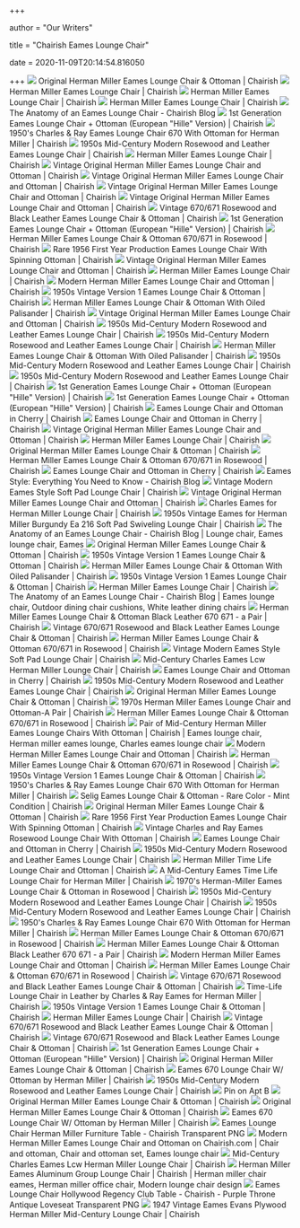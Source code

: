 +++
        
author = "Our Writers"
        
title = "Chairish Eames Lounge Chair"
        
date = 2020-11-09T20:14:54.816050
        
+++
[ ![](https://chairish-prod.freetls.fastly.net/image/product/sized/3a3410e4-0d21-4a1e-a7f0-c11a4a195510/original-herman-miller-eames-lounge-chair-and-ottoman-8510?aspect=fit&width=640&height=640)](https://chairish-prod.freetls.fastly.net/image/product/sized/3a3410e4-0d21-4a1e-a7f0-c11a4a195510/original-herman-miller-eames-lounge-chair-and-ottoman-8510?aspect=fit&width=640&height=640) Original Herman Miller Eames Lounge Chair & Ottoman | Chairish
[ ![](https://chairish-prod.freetls.fastly.net/image/product/sized/399595e5-eafe-4139-b59a-85da29ca3521/herman-miller-eames-lounge-chair-3039?aspect=fit&width=640&height=640)](https://chairish-prod.freetls.fastly.net/image/product/sized/399595e5-eafe-4139-b59a-85da29ca3521/herman-miller-eames-lounge-chair-3039?aspect=fit&width=640&height=640) Herman Miller Eames Lounge Chair | Chairish
[ ![](https://chairish-prod.freetls.fastly.net/image/product/sized/c052fd1a-c7df-4a46-b32f-409888e6b724/herman-miller-eames-lounge-chair-6436?aspect=fit&width=640&height=640)](https://chairish-prod.freetls.fastly.net/image/product/sized/c052fd1a-c7df-4a46-b32f-409888e6b724/herman-miller-eames-lounge-chair-6436?aspect=fit&width=640&height=640) Herman Miller Eames Lounge Chair | Chairish
[ ![](https://chairish-prod.freetls.fastly.net/image/product/sized/1e2564eb-db72-47d7-9c6d-97a404a740fd/herman-miller-eames-lounge-chair-9361?aspect=fit&width=640&height=640)](https://chairish-prod.freetls.fastly.net/image/product/sized/1e2564eb-db72-47d7-9c6d-97a404a740fd/herman-miller-eames-lounge-chair-9361?aspect=fit&width=640&height=640) Herman Miller Eames Lounge Chair | Chairish
[ ![](https://d1h3pk8iipmcfn.cloudfront.net/blog/wp-content/uploads/2020/03/19153536/Eames_Lounger_Chairish-752x564.jpg)](https://d1h3pk8iipmcfn.cloudfront.net/blog/wp-content/uploads/2020/03/19153536/Eames_Lounger_Chairish-752x564.jpg) The Anatomy of an Eames Lounge Chair - Chairish Blog
[ ![](https://chairish-prod.freetls.fastly.net/image/product/sized/110ce4e9-c18f-4289-a20c-e94fa0761847/1st-generation-eames-lounge-chair-ottoman-european-hille-version-1116?aspect=fit&width=640&height=640)](https://chairish-prod.freetls.fastly.net/image/product/sized/110ce4e9-c18f-4289-a20c-e94fa0761847/1st-generation-eames-lounge-chair-ottoman-european-hille-version-1116?aspect=fit&width=640&height=640) 1st Generation Eames Lounge Chair + Ottoman (European "Hille" Version) |  Chairish
[ ![](https://chairish-prod.freetls.fastly.net/image/product/sized/726fb72f-902a-4979-be5f-2ec8a096b0c2/1950s-charles-and-ray-eames-lounge-chair-670-with-ottoman-for-herman-miller-5767?aspect=fit&width=640&height=640)](https://chairish-prod.freetls.fastly.net/image/product/sized/726fb72f-902a-4979-be5f-2ec8a096b0c2/1950s-charles-and-ray-eames-lounge-chair-670-with-ottoman-for-herman-miller-5767?aspect=fit&width=640&height=640) 1950's Charles & Ray Eames Lounge Chair 670 With Ottoman for Herman Miller  | Chairish
[ ![](https://chairish-prod.freetls.fastly.net/image/product/sized/43ba45b7-3213-40f1-b0c0-8dada0978542/1950s-mid-century-modern-rosewood-and-leather-eames-lounge-chair-2641?aspect=fit&width=640&height=640)](https://chairish-prod.freetls.fastly.net/image/product/sized/43ba45b7-3213-40f1-b0c0-8dada0978542/1950s-mid-century-modern-rosewood-and-leather-eames-lounge-chair-2641?aspect=fit&width=640&height=640) 1950s Mid-Century Modern Rosewood and Leather Eames Lounge Chair | Chairish
[ ![](https://chairish-prod.freetls.fastly.net/image/product/sized/157b9337-a480-4205-b279-f356d8e208a9/herman-miller-eames-lounge-chair-2253?aspect=fit&width=640&height=640)](https://chairish-prod.freetls.fastly.net/image/product/sized/157b9337-a480-4205-b279-f356d8e208a9/herman-miller-eames-lounge-chair-2253?aspect=fit&width=640&height=640) Herman Miller Eames Lounge Chair | Chairish
[ ![](https://chairish-prod.freetls.fastly.net/image/product/sized/3b9cafc4-5736-4f4b-8076-7a0205ea7e5d/vintage-original-herman-miller-eames-lounge-chair-and-ottoman-3999?aspect=fit&width=640&height=640)](https://chairish-prod.freetls.fastly.net/image/product/sized/3b9cafc4-5736-4f4b-8076-7a0205ea7e5d/vintage-original-herman-miller-eames-lounge-chair-and-ottoman-3999?aspect=fit&width=640&height=640) Vintage Original Herman Miller Eames Lounge Chair and Ottoman | Chairish
[ ![](https://chairish-prod.freetls.fastly.net/image/product/sized/29c6b614-d6af-4d06-9f00-4146bc29039d/vintage-original-herman-miller-eames-lounge-chair-and-ottoman-7566?aspect=fit&width=640&height=640)](https://chairish-prod.freetls.fastly.net/image/product/sized/29c6b614-d6af-4d06-9f00-4146bc29039d/vintage-original-herman-miller-eames-lounge-chair-and-ottoman-7566?aspect=fit&width=640&height=640) Vintage Original Herman Miller Eames Lounge Chair and Ottoman | Chairish
[ ![](https://chairish-prod.freetls.fastly.net/image/product/master/c3c6a2c8-6c81-40b6-911b-6d381778486b/vintage-original-herman-miller-eames-lounge-chair-and-ottoman-2737)](https://chairish-prod.freetls.fastly.net/image/product/master/c3c6a2c8-6c81-40b6-911b-6d381778486b/vintage-original-herman-miller-eames-lounge-chair-and-ottoman-2737) Vintage Original Herman Miller Eames Lounge Chair and Ottoman | Chairish
[ ![](https://chairish-prod.freetls.fastly.net/image/product/sized/346e4bbc-cc09-44b2-9434-515b1a29a8f7/vintage-original-herman-miller-eames-lounge-chair-and-ottoman-5674?aspect=fit&width=640&height=640)](https://chairish-prod.freetls.fastly.net/image/product/sized/346e4bbc-cc09-44b2-9434-515b1a29a8f7/vintage-original-herman-miller-eames-lounge-chair-and-ottoman-5674?aspect=fit&width=640&height=640) Vintage Original Herman Miller Eames Lounge Chair and Ottoman | Chairish
[ ![](https://chairish-prod.freetls.fastly.net/image/product/sized/21d223b5-63f2-47ef-928e-c822c6d2f4b6/vintage-670671-rosewood-and-black-leather-eames-lounge-chair-and-ottoman-3400?aspect=fit&width=640&height=640)](https://chairish-prod.freetls.fastly.net/image/product/sized/21d223b5-63f2-47ef-928e-c822c6d2f4b6/vintage-670671-rosewood-and-black-leather-eames-lounge-chair-and-ottoman-3400?aspect=fit&width=640&height=640) Vintage 670/671 Rosewood and Black Leather Eames Lounge Chair & Ottoman |  Chairish
[ ![](https://chairish-prod.freetls.fastly.net/image/product/sized/1ba5687c-b02b-4757-81d7-8bca9e21ae6a/1st-generation-eames-lounge-chair-ottoman-european-hille-version-3189?aspect=fit&width=640&height=640)](https://chairish-prod.freetls.fastly.net/image/product/sized/1ba5687c-b02b-4757-81d7-8bca9e21ae6a/1st-generation-eames-lounge-chair-ottoman-european-hille-version-3189?aspect=fit&width=640&height=640) 1st Generation Eames Lounge Chair + Ottoman (European "Hille" Version) |  Chairish
[ ![](https://chairish-prod.freetls.fastly.net/image/product/sized/03581b40-65f1-4b0a-bea6-38870dfcd199/herman-miller-eames-lounge-chair-and-ottoman-670671-in-rosewood-5978?aspect=fit&width=640&height=640)](https://chairish-prod.freetls.fastly.net/image/product/sized/03581b40-65f1-4b0a-bea6-38870dfcd199/herman-miller-eames-lounge-chair-and-ottoman-670671-in-rosewood-5978?aspect=fit&width=640&height=640) Herman Miller Eames Lounge Chair & Ottoman 670/671 in Rosewood | Chairish
[ ![](https://chairish-prod.freetls.fastly.net/image/product/sized/04beb9d3-dcb9-4d55-b611-9951cf179a2d/rare-1956-first-year-production-eames-lounge-chair-with-spinning-ottoman-3183?aspect=fit&width=640&height=640)](https://chairish-prod.freetls.fastly.net/image/product/sized/04beb9d3-dcb9-4d55-b611-9951cf179a2d/rare-1956-first-year-production-eames-lounge-chair-with-spinning-ottoman-3183?aspect=fit&width=640&height=640) Rare 1956 First Year Production Eames Lounge Chair With Spinning Ottoman |  Chairish
[ ![](https://chairish-prod.freetls.fastly.net/image/product/sized/2ddf367d-3a33-4ba5-84c7-d3d629fdc2e0/vintage-original-herman-miller-eames-lounge-chair-and-ottoman-9338?aspect=fit&width=640&height=640)](https://chairish-prod.freetls.fastly.net/image/product/sized/2ddf367d-3a33-4ba5-84c7-d3d629fdc2e0/vintage-original-herman-miller-eames-lounge-chair-and-ottoman-9338?aspect=fit&width=640&height=640) Vintage Original Herman Miller Eames Lounge Chair and Ottoman | Chairish
[ ![](https://chairish-prod.freetls.fastly.net/image/product/sized/e56ad995-e523-40b1-b4af-33ece3c5ca04/herman-miller-eames-lounge-chair-7341?aspect=fit&width=640&height=640)](https://chairish-prod.freetls.fastly.net/image/product/sized/e56ad995-e523-40b1-b4af-33ece3c5ca04/herman-miller-eames-lounge-chair-7341?aspect=fit&width=640&height=640) Herman Miller Eames Lounge Chair | Chairish
[ ![](https://chairish-prod.freetls.fastly.net/image/product/sized/d03c4e93-f1a1-41ab-aaab-dd46a924d068/modern-herman-miller-eames-lounge-chair-and-ottoman-5421?aspect=fit&width=640&height=640)](https://chairish-prod.freetls.fastly.net/image/product/sized/d03c4e93-f1a1-41ab-aaab-dd46a924d068/modern-herman-miller-eames-lounge-chair-and-ottoman-5421?aspect=fit&width=640&height=640) Modern Herman Miller Eames Lounge Chair and Ottoman | Chairish
[ ![](https://chairish-prod.freetls.fastly.net/image/product/sized/0978d92f-8df1-4c6a-894e-92e738372323/1950s-vintage-version-1-eames-lounge-chair-and-ottoman-5177?aspect=fit&width=640&height=640)](https://chairish-prod.freetls.fastly.net/image/product/sized/0978d92f-8df1-4c6a-894e-92e738372323/1950s-vintage-version-1-eames-lounge-chair-and-ottoman-5177?aspect=fit&width=640&height=640) 1950s Vintage Version 1 Eames Lounge Chair & Ottoman | Chairish
[ ![](https://chairish-prod.freetls.fastly.net/image/product/sized/69b4b12d-108e-4dda-bcb4-c51642f33967/herman-miller-eames-lounge-chair-and-ottoman-with-oiled-palisander-5498?aspect=fit&width=640&height=640)](https://chairish-prod.freetls.fastly.net/image/product/sized/69b4b12d-108e-4dda-bcb4-c51642f33967/herman-miller-eames-lounge-chair-and-ottoman-with-oiled-palisander-5498?aspect=fit&width=640&height=640) Herman Miller Eames Lounge Chair & Ottoman With Oiled Palisander | Chairish
[ ![](https://chairish-prod.freetls.fastly.net/image/product/sized/1ccc61e1-138b-4b4d-a861-2858f3631103/vintage-original-herman-miller-eames-lounge-chair-and-ottoman-1097?aspect=fit&width=640&height=640)](https://chairish-prod.freetls.fastly.net/image/product/sized/1ccc61e1-138b-4b4d-a861-2858f3631103/vintage-original-herman-miller-eames-lounge-chair-and-ottoman-1097?aspect=fit&width=640&height=640) Vintage Original Herman Miller Eames Lounge Chair and Ottoman | Chairish
[ ![](https://chairish-prod.freetls.fastly.net/image/product/master/e946ec05-9f35-4838-9de5-bcaa513bb40e/1950s-mid-century-modern-rosewood-and-leather-eames-lounge-chair-7493)](https://chairish-prod.freetls.fastly.net/image/product/master/e946ec05-9f35-4838-9de5-bcaa513bb40e/1950s-mid-century-modern-rosewood-and-leather-eames-lounge-chair-7493) 1950s Mid-Century Modern Rosewood and Leather Eames Lounge Chair | Chairish
[ ![](https://chairish-prod.freetls.fastly.net/image/product/sized/2620bcf8-7b22-4e55-b524-0d6925cf09ed/1950s-mid-century-modern-rosewood-and-leather-eames-lounge-chair-4460?aspect=fit&width=640&height=640)](https://chairish-prod.freetls.fastly.net/image/product/sized/2620bcf8-7b22-4e55-b524-0d6925cf09ed/1950s-mid-century-modern-rosewood-and-leather-eames-lounge-chair-4460?aspect=fit&width=640&height=640) 1950s Mid-Century Modern Rosewood and Leather Eames Lounge Chair | Chairish
[ ![](https://chairish-prod.freetls.fastly.net/image/product/sized/4d333788-bfc2-4d1e-813c-133f72fc08c2/herman-miller-eames-lounge-chair-and-ottoman-with-oiled-palisander-4880?aspect=fit&width=640&height=640)](https://chairish-prod.freetls.fastly.net/image/product/sized/4d333788-bfc2-4d1e-813c-133f72fc08c2/herman-miller-eames-lounge-chair-and-ottoman-with-oiled-palisander-4880?aspect=fit&width=640&height=640) Herman Miller Eames Lounge Chair & Ottoman With Oiled Palisander | Chairish
[ ![](https://chairish-prod.freetls.fastly.net/image/product/sized/c6eae510-1ae3-43c8-ae56-00317550d1c7/1950s-mid-century-modern-rosewood-and-leather-eames-lounge-chair-7608?aspect=fit&width=640&height=640)](https://chairish-prod.freetls.fastly.net/image/product/sized/c6eae510-1ae3-43c8-ae56-00317550d1c7/1950s-mid-century-modern-rosewood-and-leather-eames-lounge-chair-7608?aspect=fit&width=640&height=640) 1950s Mid-Century Modern Rosewood and Leather Eames Lounge Chair | Chairish
[ ![](https://chairish-prod.freetls.fastly.net/image/product/sized/9fd474df-0a21-43aa-b72a-10c60920962f/1950s-mid-century-modern-rosewood-and-leather-eames-lounge-chair-1070?aspect=fit&width=640&height=640)](https://chairish-prod.freetls.fastly.net/image/product/sized/9fd474df-0a21-43aa-b72a-10c60920962f/1950s-mid-century-modern-rosewood-and-leather-eames-lounge-chair-1070?aspect=fit&width=640&height=640) 1950s Mid-Century Modern Rosewood and Leather Eames Lounge Chair | Chairish
[ ![](https://chairish-prod.freetls.fastly.net/image/product/sized/b57fc17e-ff12-4d32-a4b5-73d2d21df213/1st-generation-eames-lounge-chair-ottoman-european-hille-version-2364?aspect=fit&width=640&height=640)](https://chairish-prod.freetls.fastly.net/image/product/sized/b57fc17e-ff12-4d32-a4b5-73d2d21df213/1st-generation-eames-lounge-chair-ottoman-european-hille-version-2364?aspect=fit&width=640&height=640) 1st Generation Eames Lounge Chair + Ottoman (European "Hille" Version) |  Chairish
[ ![](https://chairish-prod.freetls.fastly.net/image/product/sized/91dd6329-c162-4637-b234-a52778807a7a/1st-generation-eames-lounge-chair-ottoman-european-hille-version-7308?aspect=fit&width=640&height=640)](https://chairish-prod.freetls.fastly.net/image/product/sized/91dd6329-c162-4637-b234-a52778807a7a/1st-generation-eames-lounge-chair-ottoman-european-hille-version-7308?aspect=fit&width=640&height=640) 1st Generation Eames Lounge Chair + Ottoman (European "Hille" Version) |  Chairish
[ ![](https://chairish-prod.freetls.fastly.net/image/product/sized/c3b548be-f39d-402d-a143-d2ca84c68d64/eames-lounge-chair-and-ottoman-in-cherry-7265?aspect=fit&width=640&height=640)](https://chairish-prod.freetls.fastly.net/image/product/sized/c3b548be-f39d-402d-a143-d2ca84c68d64/eames-lounge-chair-and-ottoman-in-cherry-7265?aspect=fit&width=640&height=640) Eames Lounge Chair and Ottoman in Cherry | Chairish
[ ![](https://chairish-prod.freetls.fastly.net/image/product/sized/7dbacf58-1b65-4839-aec6-124b58083657/eames-lounge-chair-and-ottoman-in-cherry-4055?aspect=fit&width=640&height=640)](https://chairish-prod.freetls.fastly.net/image/product/sized/7dbacf58-1b65-4839-aec6-124b58083657/eames-lounge-chair-and-ottoman-in-cherry-4055?aspect=fit&width=640&height=640) Eames Lounge Chair and Ottoman in Cherry | Chairish
[ ![](https://chairish-prod.freetls.fastly.net/image/product/sized/8573a638-a659-423d-ae2c-8d4968f01ebc/vintage-original-herman-miller-eames-lounge-chair-and-ottoman-5751?aspect=fit&width=640&height=640)](https://chairish-prod.freetls.fastly.net/image/product/sized/8573a638-a659-423d-ae2c-8d4968f01ebc/vintage-original-herman-miller-eames-lounge-chair-and-ottoman-5751?aspect=fit&width=640&height=640) Vintage Original Herman Miller Eames Lounge Chair and Ottoman | Chairish
[ ![](https://chairish-prod.freetls.fastly.net/image/product/sized/13c71bf4-dde5-4555-bdfd-9968816dacf4/herman-miller-eames-lounge-chair-5634?aspect=fit&width=640&height=640)](https://chairish-prod.freetls.fastly.net/image/product/sized/13c71bf4-dde5-4555-bdfd-9968816dacf4/herman-miller-eames-lounge-chair-5634?aspect=fit&width=640&height=640) Herman Miller Eames Lounge Chair | Chairish
[ ![](https://chairish-prod.freetls.fastly.net/image/product/sized/0b7ad4a8-3d85-4d76-9da9-73c25a1d35ff/original-herman-miller-eames-lounge-chair-and-ottoman-8974?aspect=fit&width=640&height=640)](https://chairish-prod.freetls.fastly.net/image/product/sized/0b7ad4a8-3d85-4d76-9da9-73c25a1d35ff/original-herman-miller-eames-lounge-chair-and-ottoman-8974?aspect=fit&width=640&height=640) Original Herman Miller Eames Lounge Chair & Ottoman | Chairish
[ ![](https://chairish-prod.freetls.fastly.net/image/product/sized/ada75d1b-54d6-4585-af2f-d8942ace08eb/herman-miller-eames-lounge-chair-and-ottoman-670671-in-rosewood-2824?aspect=fit&height=1600&width=1600)](https://chairish-prod.freetls.fastly.net/image/product/sized/ada75d1b-54d6-4585-af2f-d8942ace08eb/herman-miller-eames-lounge-chair-and-ottoman-670671-in-rosewood-2824?aspect=fit&height=1600&width=1600) Herman Miller Eames Lounge Chair & Ottoman 670/671 in Rosewood | Chairish
[ ![](https://chairish-prod.freetls.fastly.net/image/product/sized/292b7e0f-0114-4a19-9bd5-f604b65f36fa/eames-lounge-chair-and-ottoman-in-cherry-0393?aspect=fit&width=640&height=640)](https://chairish-prod.freetls.fastly.net/image/product/sized/292b7e0f-0114-4a19-9bd5-f604b65f36fa/eames-lounge-chair-and-ottoman-in-cherry-0393?aspect=fit&width=640&height=640) Eames Lounge Chair and Ottoman in Cherry | Chairish
[ ![](https://d1h3pk8iipmcfn.cloudfront.net/blog/wp-content/uploads/2015/05/15094306/Eames_Molded_Fiberglass_Chair_Chairish_-940x710.jpg)](https://d1h3pk8iipmcfn.cloudfront.net/blog/wp-content/uploads/2015/05/15094306/Eames_Molded_Fiberglass_Chair_Chairish_-940x710.jpg) Eames Style: Everything You Need to Know - Chairish Blog
[ ![](https://chairish-prod.freetls.fastly.net/image/product/sized/3482841f-2176-4bba-8cb5-486af58228db/vintage-modern-eames-style-soft-pad-lounge-chair-7794?aspect=fit&width=640&height=640)](https://chairish-prod.freetls.fastly.net/image/product/sized/3482841f-2176-4bba-8cb5-486af58228db/vintage-modern-eames-style-soft-pad-lounge-chair-7794?aspect=fit&width=640&height=640) Vintage Modern Eames Style Soft Pad Lounge Chair | Chairish
[ ![](https://chairish-prod.freetls.fastly.net/image/product/sized/71093882-115d-41ac-a62c-5c9d29e73ca0/vintage-original-herman-miller-eames-lounge-chair-and-ottoman-5714?aspect=fit&width=640&height=640)](https://chairish-prod.freetls.fastly.net/image/product/sized/71093882-115d-41ac-a62c-5c9d29e73ca0/vintage-original-herman-miller-eames-lounge-chair-and-ottoman-5714?aspect=fit&width=640&height=640) Vintage Original Herman Miller Eames Lounge Chair and Ottoman | Chairish
[ ![](https://chairish-prod.freetls.fastly.net/image/product/sized/4a3eadf5-a810-43bc-8a6a-22eadac0fde8/charles-eames-for-herman-miller-lounge-chair-1539?aspect=fit&width=640&height=640)](https://chairish-prod.freetls.fastly.net/image/product/sized/4a3eadf5-a810-43bc-8a6a-22eadac0fde8/charles-eames-for-herman-miller-lounge-chair-1539?aspect=fit&width=640&height=640) Charles Eames for Herman Miller Lounge Chair | Chairish
[ ![](https://chairish-prod.freetls.fastly.net/image/product/sized/1494effd-a793-45d4-a174-1c64f0d59f02/1950s-vintage-eames-for-herman-miller-burgundy-ea-216-soft-pad-swiveling-lounge-chair-4526?aspect=fit&width=640&height=640)](https://chairish-prod.freetls.fastly.net/image/product/sized/1494effd-a793-45d4-a174-1c64f0d59f02/1950s-vintage-eames-for-herman-miller-burgundy-ea-216-soft-pad-swiveling-lounge-chair-4526?aspect=fit&width=640&height=640) 1950s Vintage Eames for Herman Miller Burgundy Ea 216 Soft Pad Swiveling Lounge  Chair | Chairish
[ ![](https://i.pinimg.com/originals/3e/a6/b4/3ea6b4c7a19569c684a6cf7e95efe37a.jpg)](https://i.pinimg.com/originals/3e/a6/b4/3ea6b4c7a19569c684a6cf7e95efe37a.jpg) The Anatomy of an Eames Lounge Chair - Chairish Blog | Lounge chair, Eames  lounge chair, Eames
[ ![](https://chairish-prod.freetls.fastly.net/image/product/sized/b242742c-77a8-47ed-9057-e03512658069/original-herman-miller-eames-lounge-chair-and-ottoman-5376?aspect=fit&width=640&height=640)](https://chairish-prod.freetls.fastly.net/image/product/sized/b242742c-77a8-47ed-9057-e03512658069/original-herman-miller-eames-lounge-chair-and-ottoman-5376?aspect=fit&width=640&height=640) Original Herman Miller Eames Lounge Chair & Ottoman | Chairish
[ ![](https://chairish-prod.freetls.fastly.net/image/product/sized/8bbc36b6-8be5-4a78-abe2-4d479c8ae0d8/1950s-vintage-version-1-eames-lounge-chair-and-ottoman-7081?aspect=fit&width=640&height=640)](https://chairish-prod.freetls.fastly.net/image/product/sized/8bbc36b6-8be5-4a78-abe2-4d479c8ae0d8/1950s-vintage-version-1-eames-lounge-chair-and-ottoman-7081?aspect=fit&width=640&height=640) 1950s Vintage Version 1 Eames Lounge Chair & Ottoman | Chairish
[ ![](https://chairish-prod.freetls.fastly.net/image/product/sized/c1816299-3b1c-4b1e-9643-056dd7bb4e41/herman-miller-eames-lounge-chair-and-ottoman-with-oiled-palisander-4002?aspect=fit&width=640&height=640)](https://chairish-prod.freetls.fastly.net/image/product/sized/c1816299-3b1c-4b1e-9643-056dd7bb4e41/herman-miller-eames-lounge-chair-and-ottoman-with-oiled-palisander-4002?aspect=fit&width=640&height=640) Herman Miller Eames Lounge Chair & Ottoman With Oiled Palisander | Chairish
[ ![](https://chairish-prod.freetls.fastly.net/image/product/sized/f2e91308-b8b4-47d5-8a00-98874febb680/1950s-vintage-version-1-eames-lounge-chair-and-ottoman-2883?aspect=fit&width=640&height=640)](https://chairish-prod.freetls.fastly.net/image/product/sized/f2e91308-b8b4-47d5-8a00-98874febb680/1950s-vintage-version-1-eames-lounge-chair-and-ottoman-2883?aspect=fit&width=640&height=640) 1950s Vintage Version 1 Eames Lounge Chair & Ottoman | Chairish
[ ![](https://chairish-prod.freetls.fastly.net/image/product/sized/620152ed-6ec8-44a7-8fa7-6b089b7a7e8b/herman-miller-eames-lounge-chair-0508?aspect=fit&width=640&height=640)](https://chairish-prod.freetls.fastly.net/image/product/sized/620152ed-6ec8-44a7-8fa7-6b089b7a7e8b/herman-miller-eames-lounge-chair-0508?aspect=fit&width=640&height=640) Herman Miller Eames Lounge Chair | Chairish
[ ![](https://i.pinimg.com/originals/64/7d/f6/647df60dde15222ec5ea8dedce14620b.jpg)](https://i.pinimg.com/originals/64/7d/f6/647df60dde15222ec5ea8dedce14620b.jpg) The Anatomy of an Eames Lounge Chair - Chairish Blog | Eames lounge chair,  Outdoor dining chair cushions, White leather dining chairs
[ ![](https://chairish-prod.freetls.fastly.net/image/product/sized/cd3db64f-745f-4f24-a0bf-f5d400b75330/herman-miller-eames-lounge-chair-and-ottoman-black-leather-670-671-a-pair-1259?aspect=fit&width=640&height=640)](https://chairish-prod.freetls.fastly.net/image/product/sized/cd3db64f-745f-4f24-a0bf-f5d400b75330/herman-miller-eames-lounge-chair-and-ottoman-black-leather-670-671-a-pair-1259?aspect=fit&width=640&height=640) Herman Miller Eames Lounge Chair & Ottoman Black Leather 670 671 - a Pair |  Chairish
[ ![](https://chairish-prod.freetls.fastly.net/image/product/sized/47b418ac-9f9c-450f-b0e7-ad9e89bacd06/vintage-670671-rosewood-and-black-leather-eames-lounge-chair-and-ottoman-4633?aspect=fit&width=640&height=640)](https://chairish-prod.freetls.fastly.net/image/product/sized/47b418ac-9f9c-450f-b0e7-ad9e89bacd06/vintage-670671-rosewood-and-black-leather-eames-lounge-chair-and-ottoman-4633?aspect=fit&width=640&height=640) Vintage 670/671 Rosewood and Black Leather Eames Lounge Chair & Ottoman |  Chairish
[ ![](https://chairish-prod.freetls.fastly.net/image/product/sized/72947e68-1421-472b-9ccc-2563f5e43b79/herman-miller-eames-lounge-chair-and-ottoman-670671-in-rosewood-7512?aspect=fit&width=640&height=640)](https://chairish-prod.freetls.fastly.net/image/product/sized/72947e68-1421-472b-9ccc-2563f5e43b79/herman-miller-eames-lounge-chair-and-ottoman-670671-in-rosewood-7512?aspect=fit&width=640&height=640) Herman Miller Eames Lounge Chair & Ottoman 670/671 in Rosewood | Chairish
[ ![](https://chairish-prod.freetls.fastly.net/image/product/sized/8a995a0d-d7b1-49aa-b5de-41509e858595/vintage-modern-eames-style-soft-pad-lounge-chair-3954?aspect=fit&width=640&height=640)](https://chairish-prod.freetls.fastly.net/image/product/sized/8a995a0d-d7b1-49aa-b5de-41509e858595/vintage-modern-eames-style-soft-pad-lounge-chair-3954?aspect=fit&width=640&height=640) Vintage Modern Eames Style Soft Pad Lounge Chair | Chairish
[ ![](https://chairish-prod.freetls.fastly.net/image/product/sized/511e53f1-dfa3-422d-9723-fc2389bc46d5/mid-century-charles-eames-lcw-herman-miller-lounge-chair-8746?aspect=fit&width=640&height=640)](https://chairish-prod.freetls.fastly.net/image/product/sized/511e53f1-dfa3-422d-9723-fc2389bc46d5/mid-century-charles-eames-lcw-herman-miller-lounge-chair-8746?aspect=fit&width=640&height=640) Mid-Century Charles Eames Lcw Herman Miller Lounge Chair | Chairish
[ ![](https://chairish-prod.freetls.fastly.net/image/product/sized/5390c6ac-0de7-4365-bf9b-65158c05c674/eames-lounge-chair-and-ottoman-in-cherry-3307?aspect=fit&width=640&height=640)](https://chairish-prod.freetls.fastly.net/image/product/sized/5390c6ac-0de7-4365-bf9b-65158c05c674/eames-lounge-chair-and-ottoman-in-cherry-3307?aspect=fit&width=640&height=640) Eames Lounge Chair and Ottoman in Cherry | Chairish
[ ![](https://chairish-prod.freetls.fastly.net/image/product/sized/b63eefeb-3852-4dee-a728-9a5c0835b391/1950s-mid-century-modern-rosewood-and-leather-eames-lounge-chair-3602?aspect=fit&width=640&height=640)](https://chairish-prod.freetls.fastly.net/image/product/sized/b63eefeb-3852-4dee-a728-9a5c0835b391/1950s-mid-century-modern-rosewood-and-leather-eames-lounge-chair-3602?aspect=fit&width=640&height=640) 1950s Mid-Century Modern Rosewood and Leather Eames Lounge Chair | Chairish
[ ![](https://chairish-prod.freetls.fastly.net/image/product/sized/29fc744f-889c-4041-965a-d0844cdd72b2/original-herman-miller-eames-lounge-chair-and-ottoman-8154?aspect=fit&width=640&height=640)](https://chairish-prod.freetls.fastly.net/image/product/sized/29fc744f-889c-4041-965a-d0844cdd72b2/original-herman-miller-eames-lounge-chair-and-ottoman-8154?aspect=fit&width=640&height=640) Original Herman Miller Eames Lounge Chair & Ottoman | Chairish
[ ![](https://chairish-prod.freetls.fastly.net/image/product/sized/e137b726-e708-46d7-80e8-1216ac7f3a7f/1970s-herman-miller-eames-lounge-chair-and-ottoman-a-pair-7109?aspect=fit&width=640&height=640)](https://chairish-prod.freetls.fastly.net/image/product/sized/e137b726-e708-46d7-80e8-1216ac7f3a7f/1970s-herman-miller-eames-lounge-chair-and-ottoman-a-pair-7109?aspect=fit&width=640&height=640) 1970s Herman Miller Eames Lounge Chair and Ottoman-A Pair | Chairish
[ ![](https://chairish-prod.freetls.fastly.net/image/product/sized/a65c3a6b-940a-4e20-8e8c-f054a7d47c8c/herman-miller-eames-lounge-chair-and-ottoman-670671-in-rosewood-5245?aspect=fit&width=640&height=640)](https://chairish-prod.freetls.fastly.net/image/product/sized/a65c3a6b-940a-4e20-8e8c-f054a7d47c8c/herman-miller-eames-lounge-chair-and-ottoman-670671-in-rosewood-5245?aspect=fit&width=640&height=640) Herman Miller Eames Lounge Chair & Ottoman 670/671 in Rosewood | Chairish
[ ![](https://i.pinimg.com/originals/09/77/ed/0977ed14fed995b2fab5db682afebece.jpg)](https://i.pinimg.com/originals/09/77/ed/0977ed14fed995b2fab5db682afebece.jpg) Pair of Mid-Century Herman Miller Eames Lounge Chairs With Ottoman |  Chairish | Eames lounge chair, Herman miller eames lounge, Charles eames  lounge chair
[ ![](https://chairish-prod.freetls.fastly.net/image/product/sized/3ee69c5c-958e-443a-ba6b-cc54f374b1f4/modern-herman-miller-eames-lounge-chair-and-ottoman-2157?aspect=fit&width=640&height=640)](https://chairish-prod.freetls.fastly.net/image/product/sized/3ee69c5c-958e-443a-ba6b-cc54f374b1f4/modern-herman-miller-eames-lounge-chair-and-ottoman-2157?aspect=fit&width=640&height=640) Modern Herman Miller Eames Lounge Chair and Ottoman | Chairish
[ ![](https://chairish-prod.freetls.fastly.net/image/product/sized/3fcdb499-19ea-4e49-9c51-9f967640e529/herman-miller-eames-lounge-chair-and-ottoman-670671-in-rosewood-2301?aspect=fit&width=640&height=640)](https://chairish-prod.freetls.fastly.net/image/product/sized/3fcdb499-19ea-4e49-9c51-9f967640e529/herman-miller-eames-lounge-chair-and-ottoman-670671-in-rosewood-2301?aspect=fit&width=640&height=640) Herman Miller Eames Lounge Chair & Ottoman 670/671 in Rosewood | Chairish
[ ![](https://chairish-prod.freetls.fastly.net/image/product/sized/6e069508-c81b-4e6b-8f3c-385ff019f775/1950s-vintage-version-1-eames-lounge-chair-and-ottoman-6029?aspect=fit&width=640&height=640)](https://chairish-prod.freetls.fastly.net/image/product/sized/6e069508-c81b-4e6b-8f3c-385ff019f775/1950s-vintage-version-1-eames-lounge-chair-and-ottoman-6029?aspect=fit&width=640&height=640) 1950s Vintage Version 1 Eames Lounge Chair & Ottoman | Chairish
[ ![](https://chairish-prod.freetls.fastly.net/image/product/sized/905b33df-235b-40a3-b58d-788329f1d5e8/1950s-charles-and-ray-eames-lounge-chair-670-with-ottoman-for-herman-miller-7885?aspect=fit&width=640&height=640)](https://chairish-prod.freetls.fastly.net/image/product/sized/905b33df-235b-40a3-b58d-788329f1d5e8/1950s-charles-and-ray-eames-lounge-chair-670-with-ottoman-for-herman-miller-7885?aspect=fit&width=640&height=640) 1950's Charles & Ray Eames Lounge Chair 670 With Ottoman for Herman Miller  | Chairish
[ ![](https://chairish-prod.freetls.fastly.net/image/product/sized/e4fb3639-a422-4e5e-993e-6251572e26fa/selig-eames-lounge-chair-and-ottoman-rare-color-mint-condition-6184?aspect=fit&width=640&height=640)](https://chairish-prod.freetls.fastly.net/image/product/sized/e4fb3639-a422-4e5e-993e-6251572e26fa/selig-eames-lounge-chair-and-ottoman-rare-color-mint-condition-6184?aspect=fit&width=640&height=640) Selig Eames Lounge Chair & Ottoman - Rare Color - Mint Condition | Chairish
[ ![](https://chairish-prod.freetls.fastly.net/image/product/sized/818941ba-539a-43fb-aee7-a071a819ddac/original-herman-miller-eames-lounge-chair-and-ottoman-8412?aspect=fit&width=640&height=640)](https://chairish-prod.freetls.fastly.net/image/product/sized/818941ba-539a-43fb-aee7-a071a819ddac/original-herman-miller-eames-lounge-chair-and-ottoman-8412?aspect=fit&width=640&height=640) Original Herman Miller Eames Lounge Chair & Ottoman | Chairish
[ ![](https://chairish-prod.freetls.fastly.net/image/product/sized/dc872dc6-98d1-42eb-ae6f-fccf84f42531/rare-1956-first-year-production-eames-lounge-chair-with-spinning-ottoman-0218?aspect=fit&width=640&height=640)](https://chairish-prod.freetls.fastly.net/image/product/sized/dc872dc6-98d1-42eb-ae6f-fccf84f42531/rare-1956-first-year-production-eames-lounge-chair-with-spinning-ottoman-0218?aspect=fit&width=640&height=640) Rare 1956 First Year Production Eames Lounge Chair With Spinning Ottoman |  Chairish
[ ![](https://chairish-prod.freetls.fastly.net/image/product/sized/7b930980-9f6d-4a12-80be-6880484a0c2c/vintage-charles-and-ray-eames-rosewood-lounge-chair-with-ottoman-0529?aspect=fit&width=640&height=640)](https://chairish-prod.freetls.fastly.net/image/product/sized/7b930980-9f6d-4a12-80be-6880484a0c2c/vintage-charles-and-ray-eames-rosewood-lounge-chair-with-ottoman-0529?aspect=fit&width=640&height=640) Vintage Charles and Ray Eames Rosewood Lounge Chair With Ottoman | Chairish
[ ![](https://chairish-prod.freetls.fastly.net/image/product/sized/a791d53a-b536-421e-ba5c-fd9434224abd/eames-lounge-chair-and-ottoman-in-cherry-6547?aspect=fit&width=640&height=640)](https://chairish-prod.freetls.fastly.net/image/product/sized/a791d53a-b536-421e-ba5c-fd9434224abd/eames-lounge-chair-and-ottoman-in-cherry-6547?aspect=fit&width=640&height=640) Eames Lounge Chair and Ottoman in Cherry | Chairish
[ ![](https://chairish-prod.freetls.fastly.net/image/product/sized/6edd2916-5506-43f5-ba26-3e3dd69ec74b/1950s-mid-century-modern-rosewood-and-leather-eames-lounge-chair-9089?aspect=fit&width=640&height=640)](https://chairish-prod.freetls.fastly.net/image/product/sized/6edd2916-5506-43f5-ba26-3e3dd69ec74b/1950s-mid-century-modern-rosewood-and-leather-eames-lounge-chair-9089?aspect=fit&width=640&height=640) 1950s Mid-Century Modern Rosewood and Leather Eames Lounge Chair | Chairish
[ ![](https://chairish-prod.freetls.fastly.net/image/product/master/713d6295-7d39-46a2-9cd6-5f1def718509/herman-miller-time-life-lounge-chair-and-ottoman-2416)](https://chairish-prod.freetls.fastly.net/image/product/master/713d6295-7d39-46a2-9cd6-5f1def718509/herman-miller-time-life-lounge-chair-and-ottoman-2416) Herman Miller Time Life Lounge Chair and Ottoman | Chairish
[ ![](https://chairish-prod.freetls.fastly.net/image/product/master/9e22a87c-e19f-4240-9afb-328942932975/a-mid-century-eames-time-life-lounge-chair-for-herman-miller-3468)](https://chairish-prod.freetls.fastly.net/image/product/master/9e22a87c-e19f-4240-9afb-328942932975/a-mid-century-eames-time-life-lounge-chair-for-herman-miller-3468) A Mid-Century Eames Time Life Lounge Chair for Herman Miller | Chairish
[ ![](https://chairish-prod.freetls.fastly.net/image/product/sized/da63321a-e65f-4c35-b7ce-b278cc35d944/1970s-herman-miller-eames-lounge-chair-and-ottoman-in-rosewood-5403?aspect=fit&width=640&height=640)](https://chairish-prod.freetls.fastly.net/image/product/sized/da63321a-e65f-4c35-b7ce-b278cc35d944/1970s-herman-miller-eames-lounge-chair-and-ottoman-in-rosewood-5403?aspect=fit&width=640&height=640) 1970's Herman-Miller Eames Lounge Chair & Ottoman in Rosewood | Chairish
[ ![](https://chairish-prod.freetls.fastly.net/image/product/sized/daf77902-6357-4c36-9e03-1d46ab44cf74/1950s-mid-century-modern-rosewood-and-leather-eames-lounge-chair-8995?aspect=fit&width=640&height=640)](https://chairish-prod.freetls.fastly.net/image/product/sized/daf77902-6357-4c36-9e03-1d46ab44cf74/1950s-mid-century-modern-rosewood-and-leather-eames-lounge-chair-8995?aspect=fit&width=640&height=640) 1950s Mid-Century Modern Rosewood and Leather Eames Lounge Chair | Chairish
[ ![](https://chairish-prod.freetls.fastly.net/image/product/sized/70132a06-ee38-455e-a4ab-1d23628d813c/1950s-mid-century-modern-rosewood-and-leather-eames-lounge-chair-0528?aspect=fit&width=640&height=640)](https://chairish-prod.freetls.fastly.net/image/product/sized/70132a06-ee38-455e-a4ab-1d23628d813c/1950s-mid-century-modern-rosewood-and-leather-eames-lounge-chair-0528?aspect=fit&width=640&height=640) 1950s Mid-Century Modern Rosewood and Leather Eames Lounge Chair | Chairish
[ ![](https://chairish-prod.freetls.fastly.net/image/product/sized/338b3326-b04e-4c5f-a6ba-20fac12aaef9/1950s-charles-and-ray-eames-lounge-chair-670-with-ottoman-for-herman-miller-2559?aspect=fit&width=640&height=640)](https://chairish-prod.freetls.fastly.net/image/product/sized/338b3326-b04e-4c5f-a6ba-20fac12aaef9/1950s-charles-and-ray-eames-lounge-chair-670-with-ottoman-for-herman-miller-2559?aspect=fit&width=640&height=640) 1950's Charles & Ray Eames Lounge Chair 670 With Ottoman for Herman Miller  | Chairish
[ ![](https://chairish-prod.freetls.fastly.net/image/product/sized/769fad1f-e232-4b6e-9558-5146d01cd7e7/herman-miller-eames-lounge-chair-and-ottoman-670671-in-rosewood-7685?aspect=fit&width=640&height=640)](https://chairish-prod.freetls.fastly.net/image/product/sized/769fad1f-e232-4b6e-9558-5146d01cd7e7/herman-miller-eames-lounge-chair-and-ottoman-670671-in-rosewood-7685?aspect=fit&width=640&height=640) Herman Miller Eames Lounge Chair & Ottoman 670/671 in Rosewood | Chairish
[ ![](https://chairish-prod.freetls.fastly.net/image/product/sized/cabcdbaf-026e-4312-a054-50b51876be53/herman-miller-eames-lounge-chair-and-ottoman-black-leather-670-671-a-pair-6221?aspect=fit&width=640&height=640)](https://chairish-prod.freetls.fastly.net/image/product/sized/cabcdbaf-026e-4312-a054-50b51876be53/herman-miller-eames-lounge-chair-and-ottoman-black-leather-670-671-a-pair-6221?aspect=fit&width=640&height=640) Herman Miller Eames Lounge Chair & Ottoman Black Leather 670 671 - a Pair |  Chairish
[ ![](https://chairish-prod.freetls.fastly.net/image/product/sized/93ce968a-f4ef-422b-ae30-be1aac797b8b/modern-herman-miller-eames-lounge-chair-and-ottoman-4803?aspect=fit&width=640&height=640)](https://chairish-prod.freetls.fastly.net/image/product/sized/93ce968a-f4ef-422b-ae30-be1aac797b8b/modern-herman-miller-eames-lounge-chair-and-ottoman-4803?aspect=fit&width=640&height=640) Modern Herman Miller Eames Lounge Chair and Ottoman | Chairish
[ ![](https://chairish-prod.freetls.fastly.net/image/product/sized/ad458f6a-1a38-4214-b1fb-5e8487472e07/herman-miller-eames-lounge-chair-and-ottoman-670671-in-rosewood-0204?aspect=fit&width=640&height=640)](https://chairish-prod.freetls.fastly.net/image/product/sized/ad458f6a-1a38-4214-b1fb-5e8487472e07/herman-miller-eames-lounge-chair-and-ottoman-670671-in-rosewood-0204?aspect=fit&width=640&height=640) Herman Miller Eames Lounge Chair & Ottoman 670/671 in Rosewood | Chairish
[ ![](https://chairish-prod.freetls.fastly.net/image/product/sized/76bc9849-4830-445b-9a91-a4077015cd29/vintage-670671-rosewood-and-black-leather-eames-lounge-chair-and-ottoman-8918?aspect=fit&width=640&height=640)](https://chairish-prod.freetls.fastly.net/image/product/sized/76bc9849-4830-445b-9a91-a4077015cd29/vintage-670671-rosewood-and-black-leather-eames-lounge-chair-and-ottoman-8918?aspect=fit&width=640&height=640) Vintage 670/671 Rosewood and Black Leather Eames Lounge Chair & Ottoman |  Chairish
[ ![](https://chairish-prod.freetls.fastly.net/image/product/sized/0fae9a0e-0ee9-4b37-ac47-2ea65bb2bf47/time-life-lounge-chair-in-leather-by-charles-and-ray-eames-for-herman-miller-6655?aspect=fit&width=640&height=640)](https://chairish-prod.freetls.fastly.net/image/product/sized/0fae9a0e-0ee9-4b37-ac47-2ea65bb2bf47/time-life-lounge-chair-in-leather-by-charles-and-ray-eames-for-herman-miller-6655?aspect=fit&width=640&height=640) Time-Life Lounge Chair in Leather by Charles & Ray Eames for Herman Miller  | Chairish
[ ![](https://chairish-prod.freetls.fastly.net/image/product/sized/438365fe-9895-4797-a94f-61ddd4c5f21a/1950s-vintage-version-1-eames-lounge-chair-and-ottoman-1991?aspect=fit&width=640&height=640)](https://chairish-prod.freetls.fastly.net/image/product/sized/438365fe-9895-4797-a94f-61ddd4c5f21a/1950s-vintage-version-1-eames-lounge-chair-and-ottoman-1991?aspect=fit&width=640&height=640) 1950s Vintage Version 1 Eames Lounge Chair & Ottoman | Chairish
[ ![](https://chairish-prod.freetls.fastly.net/image/product/sized/d723c30f-546d-43d8-ab28-b5afc5037d97/herman-miller-eames-lounge-chair-1466?aspect=fit&width=640&height=640)](https://chairish-prod.freetls.fastly.net/image/product/sized/d723c30f-546d-43d8-ab28-b5afc5037d97/herman-miller-eames-lounge-chair-1466?aspect=fit&width=640&height=640) Herman Miller Eames Lounge Chair | Chairish
[ ![](https://chairish-prod.freetls.fastly.net/image/product/sized/190b8bca-7a30-4cf7-b54f-cca31625928c/vintage-670671-rosewood-and-black-leather-eames-lounge-chair-and-ottoman-5259?aspect=fit&width=640&height=640)](https://chairish-prod.freetls.fastly.net/image/product/sized/190b8bca-7a30-4cf7-b54f-cca31625928c/vintage-670671-rosewood-and-black-leather-eames-lounge-chair-and-ottoman-5259?aspect=fit&width=640&height=640) Vintage 670/671 Rosewood and Black Leather Eames Lounge Chair & Ottoman |  Chairish
[ ![](https://chairish-prod.freetls.fastly.net/image/product/sized/340b57ee-2b85-4d81-a822-b21db6cdbb6e/vintage-670671-rosewood-and-black-leather-eames-lounge-chair-and-ottoman-8925?aspect=fit&width=640&height=640)](https://chairish-prod.freetls.fastly.net/image/product/sized/340b57ee-2b85-4d81-a822-b21db6cdbb6e/vintage-670671-rosewood-and-black-leather-eames-lounge-chair-and-ottoman-8925?aspect=fit&width=640&height=640) Vintage 670/671 Rosewood and Black Leather Eames Lounge Chair & Ottoman |  Chairish
[ ![](https://chairish-prod.freetls.fastly.net/image/product/sized/9c22b5ff-01be-4047-a46e-501f3bd980d5/1st-generation-eames-lounge-chair-ottoman-european-hille-version-9467?aspect=fit&width=640&height=640)](https://chairish-prod.freetls.fastly.net/image/product/sized/9c22b5ff-01be-4047-a46e-501f3bd980d5/1st-generation-eames-lounge-chair-ottoman-european-hille-version-9467?aspect=fit&width=640&height=640) 1st Generation Eames Lounge Chair + Ottoman (European "Hille" Version) |  Chairish
[ ![](https://chairish-prod.freetls.fastly.net/image/product/sized/bae34282-ebd3-4698-a9c7-741e2a8b9d44/original-herman-miller-eames-lounge-chair-and-ottoman-3149?aspect=fit&width=640&height=640)](https://chairish-prod.freetls.fastly.net/image/product/sized/bae34282-ebd3-4698-a9c7-741e2a8b9d44/original-herman-miller-eames-lounge-chair-and-ottoman-3149?aspect=fit&width=640&height=640) Original Herman Miller Eames Lounge Chair & Ottoman | Chairish
[ ![](https://chairish-prod.freetls.fastly.net/image/product/sized/8fe43ea9-1cb3-4cea-88cf-de8dba91af7e/eames-670-lounge-chair-w-ottoman-by-herman-miller-6322?aspect=fit&width=640&height=640)](https://chairish-prod.freetls.fastly.net/image/product/sized/8fe43ea9-1cb3-4cea-88cf-de8dba91af7e/eames-670-lounge-chair-w-ottoman-by-herman-miller-6322?aspect=fit&width=640&height=640) Eames 670 Lounge Chair W/ Ottoman by Herman Miller | Chairish
[ ![](https://chairish-prod.freetls.fastly.net/image/product/sized/eacd44ce-2011-4375-af8f-ccac8e4afe5c/1950s-mid-century-modern-rosewood-and-leather-eames-lounge-chair-6537?aspect=fit&width=640&height=640)](https://chairish-prod.freetls.fastly.net/image/product/sized/eacd44ce-2011-4375-af8f-ccac8e4afe5c/1950s-mid-century-modern-rosewood-and-leather-eames-lounge-chair-6537?aspect=fit&width=640&height=640) 1950s Mid-Century Modern Rosewood and Leather Eames Lounge Chair | Chairish
[ ![](https://i.pinimg.com/originals/17/b7/e2/17b7e2733240ad63ba2a0b87b6d4d31d.jpg)](https://i.pinimg.com/originals/17/b7/e2/17b7e2733240ad63ba2a0b87b6d4d31d.jpg) Pin on Apt B
[ ![](https://chairish-prod.freetls.fastly.net/image/product/sized/be46a9f8-5cbf-42fe-b318-db9fdd59248b/original-herman-miller-eames-lounge-chair-and-ottoman-0842?aspect=fit&width=640&height=640)](https://chairish-prod.freetls.fastly.net/image/product/sized/be46a9f8-5cbf-42fe-b318-db9fdd59248b/original-herman-miller-eames-lounge-chair-and-ottoman-0842?aspect=fit&width=640&height=640) Original Herman Miller Eames Lounge Chair & Ottoman | Chairish
[ ![](https://chairish-prod.freetls.fastly.net/image/product/sized/54d8cbc7-5807-4b8c-82c4-70007d9d0673/original-herman-miller-eames-lounge-chair-and-ottoman-3859?aspect=fit&width=640&height=640)](https://chairish-prod.freetls.fastly.net/image/product/sized/54d8cbc7-5807-4b8c-82c4-70007d9d0673/original-herman-miller-eames-lounge-chair-and-ottoman-3859?aspect=fit&width=640&height=640) Original Herman Miller Eames Lounge Chair & Ottoman | Chairish
[ ![](https://chairish-prod.freetls.fastly.net/image/product/sized/12d56dd0-9a3e-4fda-86dd-be4e272ddc17/eames-670-lounge-chair-w-ottoman-by-herman-miller-9682?aspect=fit&width=640&height=640)](https://chairish-prod.freetls.fastly.net/image/product/sized/12d56dd0-9a3e-4fda-86dd-be4e272ddc17/eames-670-lounge-chair-w-ottoman-by-herman-miller-9682?aspect=fit&width=640&height=640) Eames 670 Lounge Chair W/ Ottoman by Herman Miller | Chairish
[ ![](https://img1.pnghut.com/13/7/11/hnWAvJ4Fgf/chairish-charles-and-ray-eames-generation-lounge-chair-plywood.jpg)](https://img1.pnghut.com/13/7/11/hnWAvJ4Fgf/chairish-charles-and-ray-eames-generation-lounge-chair-plywood.jpg) Eames Lounge Chair Herman Miller Furniture Table - Chairish Transparent PNG
[ ![](https://i.pinimg.com/originals/5d/d9/0d/5dd90d78516cbab8dc5efb3e6ed3375b.jpg)](https://i.pinimg.com/originals/5d/d9/0d/5dd90d78516cbab8dc5efb3e6ed3375b.jpg) Modern Herman Miller Eames Lounge Chair and Ottoman on Chairish.com | Chair  and ottoman, Chair and ottoman set, Eames lounge chair
[ ![](https://chairish-prod.freetls.fastly.net/image/product/sized/284be1d6-5b1c-4ffd-8a5c-5a0d58c0e700/mid-century-charles-eames-lcw-herman-miller-lounge-chair-1221?aspect=fit&width=640&height=640)](https://chairish-prod.freetls.fastly.net/image/product/sized/284be1d6-5b1c-4ffd-8a5c-5a0d58c0e700/mid-century-charles-eames-lcw-herman-miller-lounge-chair-1221?aspect=fit&width=640&height=640) Mid-Century Charles Eames Lcw Herman Miller Lounge Chair | Chairish
[ ![](https://i.pinimg.com/originals/8c/0d/ff/8c0dff293445239b49e14475d9360a07.png)](https://i.pinimg.com/originals/8c/0d/ff/8c0dff293445239b49e14475d9360a07.png) Herman Miller Eames Aluminum Group Lounge Chair | Chairish | Herman miller  chair eames, Herman miller office chair, Modern lounge chair design
[ ![](https://img1.pnghut.com/12/0/18/CAxTLszY0N/chairish-eames-lounge-chair-danish-modern-club.jpg)](https://img1.pnghut.com/12/0/18/CAxTLszY0N/chairish-eames-lounge-chair-danish-modern-club.jpg) Eames Lounge Chair Hollywood Regency Club Table - Chairish - Purple Throne  Antique Loveseat Transparent PNG
[ ![](https://chairish-prod.freetls.fastly.net/image/product/sized/2ab51a52-b19d-49cd-bd99-e9e179b705a8/1947-vintage-eames-evans-plywood-herman-miller-mid-century-lounge-chair-6691?aspect=fit&width=640&height=640)](https://chairish-prod.freetls.fastly.net/image/product/sized/2ab51a52-b19d-49cd-bd99-e9e179b705a8/1947-vintage-eames-evans-plywood-herman-miller-mid-century-lounge-chair-6691?aspect=fit&width=640&height=640) 1947 Vintage Eames Evans Plywood Herman Miller Mid-Century Lounge Chair |  Chairish
